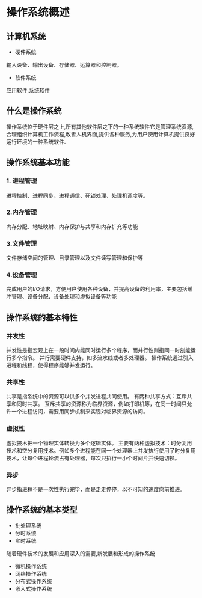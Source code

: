 # 操作系统概述


## 计算机系统

- 硬件系统

输入设备、输出设备、存储器、运算器和控制器。

- 软件系统

应用软件,系统软件

## 什么是操作系统

操作系统位于硬件层之上,所有其他软件层之下的一种系统软件它是管理系统资源,合理组织计算机工作流程,改善人机界面,提供各种服务,为用户使用计算机提供良好运行环境的一种系统软件.

## 操作系统基本功能

### 1. 进程管理

进程控制、进程同步、进程通信、死锁处理、处理机调度等。

### 2.内存管理
内存分配、地址映射、内存保护与共享和内存扩充等功能

### 3.文件管理
文件存储空间的管理、目录管理以及文件读写管理和保护等

### 4.设备管理
完成用户的I/O请求，方便用户使用各种设备，并提高设备的利用率，主要包括缓冲管理、设备分配、设备处理和虚拟设备等功能

## 操作系统的基本特性

### 并发性  

并发性是指宏观上在一段时间内能同时运行多个程序，而并行性则指同一时刻能运行多个指令。
并行需要硬件支持，如多流水线或者多处理器。
操作系统通过引入进程和线程，使得程序能够并发运行。

### 共享性 

共享是指系统中的资源可以供多个并发进程共同使用。
有两种共享方式：互斥共享和同时共享。
互斥共享的资源称为临界资源，例如打印机等，在同一时间只允许一个进程访问，需要用同步机制来实现对临界资源的访问。

### 虚拟性
虚拟技术把一个物理实体转换为多个逻辑实体。
主要有两种虚拟技术：时分复用技术和空分复用技术。例如多个进程能在同一个处理器上并发执行使用了时分复用技术，让每个进程轮流占有处理器，每次只执行一小个时间片并快速切换。

### 异步
异步指进程不是一次性执行完毕，而是走走停停，以不可知的速度向前推进。

## 操作系统的基本类型

- 批处理系统
- 分时系统
- 实时系统

随着硬件技术的发展和应用深入的需要,新发展和形成的操作系统

- 微机操作系统
- 网络操作系统
- 分布式操作系统
- 嵌入式操作系统


